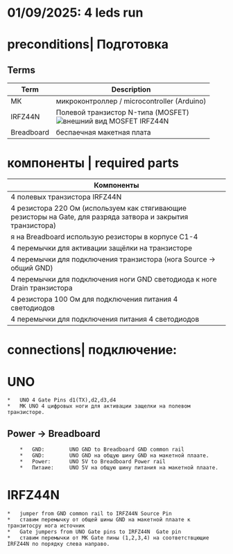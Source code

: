 # 01/09/2025: 4 leds run 



# preconditions| Подготовка

## Terms
| Term   | Description |
|--------|-------------|
| МК     | микроконтроллер / microcontroller (Arduino) |
| IRFZ44N   | Полевой транзистор N-типа (MOSFET)<br><img src="img/Mosfet_IRFZ44N.png" alt="внешний вид MOSFET IRFZ44N"> |
| Breadboard | беспаечная макетная плата |


# компоненты | required parts
| Компоненты |
|------------|
| 4 полевых транзистора IRFZ44N |
| 4 резистора 220 Ом (используем как стягивающие резисторы на Gate, для разряда затвора и закрытия транзистора) |
| я на Breadboard использую резисторы в корпусе С1-4 |
| 4 перемычки для активации защёлки на транзисторе |
| 4 перемычки для подключения транзистора (нога Source → общий GND) |
| 4 перемычки для подключения ноги GND светодиода к ноге Drain транзистора |
| 4 резистора 100 Ом для подключения питания 4 светодиодов |
| 4 перемычки для подключения питания 4 светодиодов |


# connections| подключение:
# UNO
	*	UNO 4 Gate Pins d1(TX),d2,d3,d4
	*	МК UNO 4 цифровых ноги для активации защелки на полевом транзисторе.
## Power -> Breadboard 
		*	GND:	 	UNO GND to Breadboard GND common rail
		*	GND:	 	UNO GND на общую шину GND на макетной плаате.
		*	Power:		UNO 5V to Breadboard Power rail
		*	Питаие:		UNO 5V на общую шину питания на макетной плаате.
# IRFZ44N
	*	jumper from GND common rail to IRFZ44N Source Pin 
	*	ставим перемычку от общей шины GND на макетной плаате к транзитосру нога источник
	*	Gate jumpers from UNO Gate pins to IRFZ44N  Gate pin
	* 	ставим перемычки от МК Gate пины (1,2,3,4) на соответствцющие IRFZ44N по порядку слева направо.
